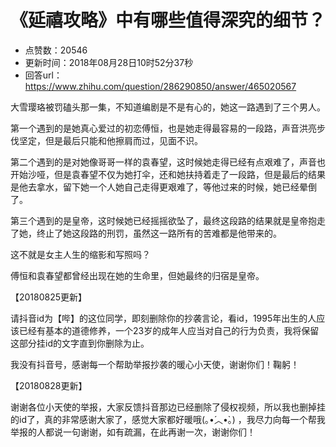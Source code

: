# 《延禧攻略》中有哪些值得深究的细节？
- 点赞数：20546
- 更新时间：2018年08月28日10时52分37秒
- 回答url：https://www.zhihu.com/question/286290850/answer/465020567
<body>
 <p data-pid="6bNxcXmH">大雪璎珞被罚磕头那一集，不知道编剧是不是有心的，她这一路遇到了三个男人。</p>
 <p data-pid="CVL_8m7Z">第一个遇到的是她真心爱过的初恋傅恒，也是她走得最容易的一段路，声音洪亮步伐坚定，但是最后只能和他擦肩而过，见面不识。</p>
 <p data-pid="zlmmrHIM">第二个遇到的是对她像哥哥一样的袁春望，这时候她走得已经有点艰难了，声音也开始沙哑，但是袁春望不仅为她打伞，还和她扶持着走了一段路，但是最后的结果是他去拿水，留下她一个人她自己走得更艰难了，等他过来的时候，她已经晕倒了。</p>
 <p data-pid="OT1W5fII">第三个遇到的是皇帝，这时候她已经摇摇欲坠了，最终这段路的结果就是皇帝抱走了她，终止了她这段路的刑罚，虽然这一路所有的苦难都是他带来的。</p>
 <p data-pid="FFui4dyX">这不就是女主人生的缩影和写照吗？</p>
 <p data-pid="joUdq3Tj">傅恒和袁春望都曾经出现在她的生命里，但她最终的归宿是皇帝。</p>
 <p data-pid="XnXP5Wfl">【20180825更新】</p>
 <p data-pid="oEMOfLDc">请抖音id为【哔】的这位同学，即刻删除你的抄袭言论，看id，1995年出生的人应该已经有基本的道德修养，一个23岁的成年人应当对自己的行为负责，我将保留这部分挂id的文字直到你删除为止。</p>
 <p data-pid="3Fm6VAjp">我没有抖音号，感谢每一个帮助举报抄袭的暖心小天使，谢谢你们！鞠躬！</p>
 <p data-pid="iNofhkoV">【20180828更新】</p>
 <p data-pid="fUiOPMon">谢谢各位小天使的举报，大家反馈抖音那边已经删除了侵权视频，所以我也删掉挂的id了，真的非常感谢大家了，感觉大家都好暖哦(｡•́︿•̀｡) ，我尽力向每一个帮我举报的人都说一句谢谢，如有疏漏，在此再谢一次，谢谢你们！</p>
</body>